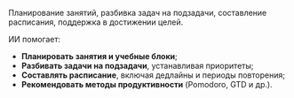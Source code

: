 Планирование занятий, разбивка задач на подзадачи, составление расписания, поддержка в достижении целей.

ИИ помогает:

- **Планировать занятия и учебные блоки**;
- **Разбивать задачи на подзадачи**, устанавливая приоритеты;
- **Составлять расписание**, включая дедлайны и периоды повторения;
- **Рекомендовать методы продуктивности** (Pomodoro, GTD и др.).